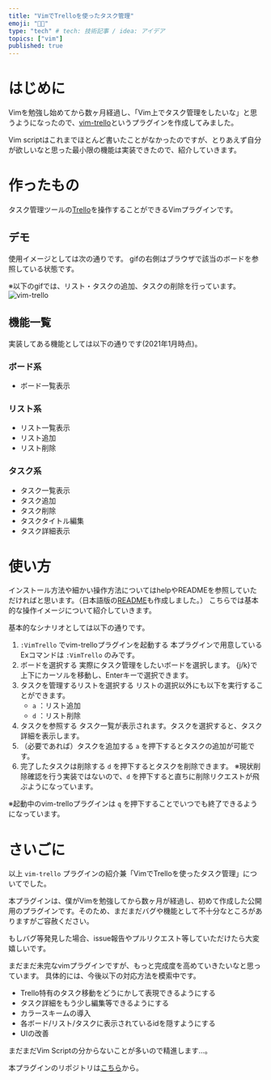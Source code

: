 ```yaml
---
title: "VimでTrelloを使ったタスク管理"
emoji: "👨‍💻"
type: "tech" # tech: 技術記事 / idea: アイデア
topics: ["vim"]
published: true
---
```

# はじめに
Vimを勉強し始めてから数ヶ月経過し、「Vim上でタスク管理をしたいな」と思うようになったので、[vim-trello](https://github.com/yoshio15/vim-trello)というプラグインを作成してみました。

Vim scriptはこれまでほとんど書いたことがなかったのですが、とりあえず自分が欲しいなと思った最小限の機能は実装できたので、紹介していきます。

# 作ったもの
タスク管理ツールの[Trello](https://trello.com/ja)を操作することができるVimプラグインです。

## デモ
使用イメージとしては次の通りです。
gifの右側はブラウザで該当のボードを参照している状態です。

※以下のgifでは、リスト・タスクの追加、タスクの削除を行っています。
![vim-trello](https://user-images.githubusercontent.com/51875964/104832855-b1da0380-58d7-11eb-90cc-a8697a5f44cf.gif)

## 機能一覧
実装してある機能としては以下の通りです(2021年1月時点)。

### ボード系
- ボード一覧表示
### リスト系
- リスト一覧表示
- リスト追加
- リスト削除
### タスク系
- タスク一覧表示
- タスク追加
- タスク削除
- タスクタイトル編集
- タスク詳細表示


# 使い方
インストール方法や細かい操作方法についてはhelpやREADMEを参照していただければと思います。（日本語版の[README](https://github.com/yoshio15/vim-trello/blob/main/README_ja.md)も作成しました。）
こちらでは基本的な操作イメージについて紹介していきます。

基本的なシナリオとしては以下の通りです。

1. `:VimTrello` でvim-trelloプラグインを起動する
    本プラグインで用意しているExコマンドは `:VimTrello` のみです。
2. ボードを選択する
    実際にタスク管理をしたいボードを選択します。
    {j/k}で上下にカーソルを移動し、Enterキーで選択できます。
3. タスクを管理するリストを選択する
    リストの選択以外にも以下を実行することができます。
    - `a` ：リスト追加
    - `d` ：リスト削除
4. タスクを参照する
    タスク一覧が表示されます。タスクを選択すると、タスク詳細を表示します。
5. （必要であれば）タスクを追加する
    `a` を押下するとタスクの追加が可能です。
6. 完了したタスクは削除する
    `d` を押下するとタスクを削除できます。
    ※現状削除確認を行う実装ではないので、`d` を押下すると直ちに削除リクエストが飛ぶようになっています。

※起動中のvim-trelloプラグインは `q` を押下することでいつでも終了できるようになっています。

# さいごに
以上 `vim-trello` プラグインの紹介兼「VimでTrelloを使ったタスク管理」についてでした。

本プラグインは、僕がVimを勉強してから数ヶ月が経過し、初めて作成した公開用のプラグインです。そのため、まだまだバグや機能として不十分なところがありますがご容赦ください。

もしバグ等発見した場合、issue報告やプルリクエスト等していただけたら大変嬉しいです。

まだまだ未完なvimプラグインですが、もっと完成度を高めていきたいなと思っています。
具体的には、今後以下の対応方法を模索中です。
- Trello特有のタスク移動をどうにかして表現できるようにする
- タスク詳細をもう少し編集等できるようにする
- カラースキームの導入
- 各ボード/リスト/タスクに表示されているidを隠すようにする
- UIの改善

まだまだVim Scriptの分からないことが多いので精進します...。

本プラグインのリポジトリは[こちら](https://github.com/yoshio15/vim-trello)から。
